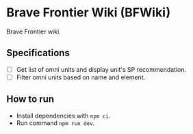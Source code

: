 # Brave Frontier Wiki (BFWiki)

Brave Frontier wiki.

## Specifications

- [ ] Get list of omni units and display unit's SP recommendation.
- [ ] Filter omni units based on name and element.

## How to run

- Install dependencies with `npm ci`.
- Run command `npm run dev`.